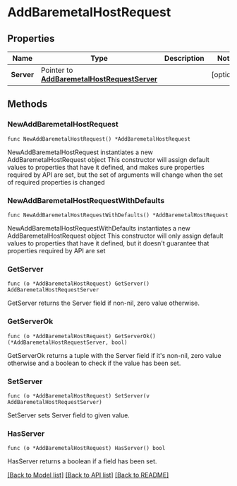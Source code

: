 # AddBaremetalHostRequest

## Properties

Name | Type | Description | Notes
------------ | ------------- | ------------- | -------------
**Server** | Pointer to [**AddBaremetalHostRequestServer**](AddBaremetalHostRequestServer.md) |  | [optional] 

## Methods

### NewAddBaremetalHostRequest

`func NewAddBaremetalHostRequest() *AddBaremetalHostRequest`

NewAddBaremetalHostRequest instantiates a new AddBaremetalHostRequest object
This constructor will assign default values to properties that have it defined,
and makes sure properties required by API are set, but the set of arguments
will change when the set of required properties is changed

### NewAddBaremetalHostRequestWithDefaults

`func NewAddBaremetalHostRequestWithDefaults() *AddBaremetalHostRequest`

NewAddBaremetalHostRequestWithDefaults instantiates a new AddBaremetalHostRequest object
This constructor will only assign default values to properties that have it defined,
but it doesn't guarantee that properties required by API are set

### GetServer

`func (o *AddBaremetalHostRequest) GetServer() AddBaremetalHostRequestServer`

GetServer returns the Server field if non-nil, zero value otherwise.

### GetServerOk

`func (o *AddBaremetalHostRequest) GetServerOk() (*AddBaremetalHostRequestServer, bool)`

GetServerOk returns a tuple with the Server field if it's non-nil, zero value otherwise
and a boolean to check if the value has been set.

### SetServer

`func (o *AddBaremetalHostRequest) SetServer(v AddBaremetalHostRequestServer)`

SetServer sets Server field to given value.

### HasServer

`func (o *AddBaremetalHostRequest) HasServer() bool`

HasServer returns a boolean if a field has been set.


[[Back to Model list]](../README.md#documentation-for-models) [[Back to API list]](../README.md#documentation-for-api-endpoints) [[Back to README]](../README.md)


